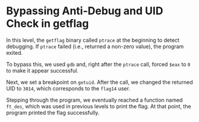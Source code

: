 # Bypassing Anti-Debug and UID Check in getflag

In this level, the `getflag` binary called `ptrace` at the beginning to detect debugging. If `ptrace` failed (i.e., returned a non-zero value), the program exited.

To bypass this, we used `gdb` and, right after the `ptrace` call, forced `$eax` to `0` to make it appear successful.

Next, we set a breakpoint on `getuid`. After the call, we changed the returned UID to `3014`, which corresponds to the `flag14` user.

Stepping through the program, we eventually reached a function named `ft_des`, which was used in previous levels to print the flag. At that point, the program printed the flag successfully.
